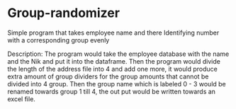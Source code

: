 # Group-randomizer
Simple program that takes employee name and there Identifying number with a corresponding group evenly

Description: The program would take the employee database with the name and the Nik and put it into the dataframe. Then the program would divide the length of the address file into 4 and add one more, it would produce extra amount of group dividers for the group amounts that cannot be divided into 4 group. Then the group name which is labeled 0 - 3 would be renamed towards group 1 till 4, the out put would be written towards an excel file.
